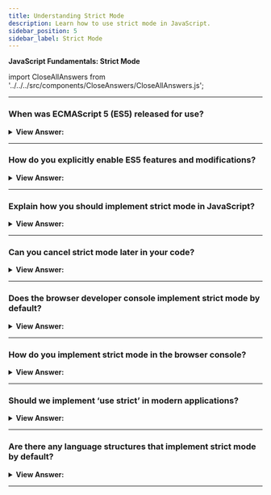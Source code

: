 ```yaml
---
title: Understanding Strict Mode
description: Learn how to use strict mode in JavaScript.
sidebar_position: 5
sidebar_label: Strict Mode
---
```


**JavaScript Fundamentals: Strict Mode**

import CloseAllAnswers from '../../../src/components/CloseAnswers/CloseAllAnswers.js';

<CloseAllAnswers />

---

### When was ECMAScript 5 (ES5) released for use?

<details>
  <summary><strong>View Answer:</strong></summary>
  <div>
  <div><strong>Interview Response:</strong> 2009</div>
  </div>
</details>

---

### How do you explicitly enable ES5 features and modifications?

<details>
  <summary><strong>View Answer:</strong></summary>
  <div>
  <div><strong>Interview Response:</strong> You need to enable them with a special directive explicitly: "use strict".</div>
  </div><br />
  <div><strong className="codeExample">Code Example:</strong><br /><br />
  
  <div></div>

```javascript
"use strict";

// this code works the modern way
...
```

  </div>
</details>

---

### Explain how you should implement strict mode in JavaScript?

<details>
  <summary><strong>View Answer:</strong></summary>
  <div>
  <div><strong>Interview Response:</strong> Strict mode is enabled by placing “use strict” at the top of your script.</div><br />
  <div><strong className="codeExample">Code Example:</strong><br /><br />
  
  <div></div>

```javascript
alert('this is not strict');
// "use strict" below is ignored
// -it must be at the top of the script

('use strict');

// strict mode is not activated
```

  </div>
  </div>
</details>

---

### Can you cancel strict mode later in your code?

<details>
  <summary><strong>View Answer:</strong></summary>
  <div>
  <div><strong>Interview Response:</strong> No, there is no directive like "no use strict" that reverts the engine to the old behavior. Once we enter strict mode, there is no going back.</div>
  </div>
</details>

---

### Does the browser developer console implement strict mode by default?

<details>
  <summary><strong>View Answer:</strong></summary>
  <div>
  <div><strong>Interview Response:</strong> No, we must place it at the first console line for it to work.</div>
  </div>
</details>

---

### How do you implement strict mode in the browser console?

<details>
  <summary><strong>View Answer:</strong></summary>
  <div>
  <div><strong>Interview Response:</strong> We must place it at the first console line for it to work, then add the rest of our code.</div><br />
  <div><strong>Technical Response:</strong> First, you can try to press Shift+Enter to input multiple lines and put “use-strict” on top. In Older browsers, you have to put it in a wrapper.
  </div><br />
  <div><strong className="codeExample">Code Example:</strong> works in most browsers, namely Firefox and Chrome.<br /><br />
  
  <div></div>

```javascript
'use strict';
// <Shift+Enter for a newline>

//  ...your code

// <Enter to run>
```

  </div><br />
  <div><strong className="codeExample">Code Example:</strong> In Older browsers, you have to put it in a wrapper.<br /><br />

  <div></div>

```javascript
(function () {
  'use strict';

  // ...your code here...
})();
```

  </div>
  </div>
</details>

---

### Should we implement ‘use strict’ in modern applications?

<details>
  <summary><strong>View Answer:</strong></summary>
  <div>
  <div><strong>Interview Response:</strong> The implementation of “use strict” remains recommended, in most cases.</div><br />
  <div><strong>Technical Response:</strong> Yes, it remains recommended to use strict mode in all modern applications. Although it may not be essential in some cases, we should provide the strict-mode functionality.
  </div>
  </div>
</details>

---

### Are there any language structures that implement strict mode by default?

<details>
  <summary><strong>View Answer:</strong></summary>
  <div>
  <div><strong>Interview Response:</strong> Yes, JavaScript <em>classes</em> and <em>modules</em> implement strict mode by default.</div>
  </div>
</details>

---
